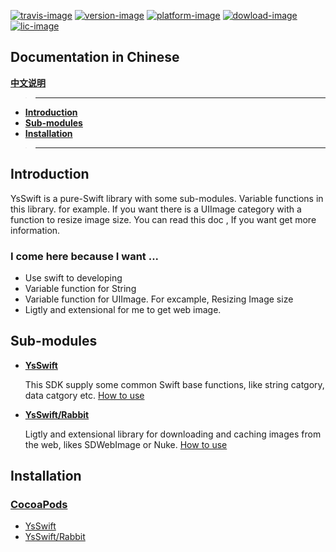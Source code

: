 [![travis-image]][travis-url]
[![version-image]][cocoaspod-url]
[![platform-image]][platform-image]
[![dowload-image]][cocoaspod-url]
[![lic-image]](LICENSE)


## Documentation in Chinese

**[中文说明](Documentation/zh_CN/readme_CN.md)**



>---
- **[Introduction](#introduction)**
- **[Sub-modules](#Sub-modules)**
- **[Installation](#Installation)**
  
>---
## Introduction
   YsSwift is a pure-Swift library with some sub-modules. Variable functions in this library. for example. If you want there is a  UIImage category with a function to resize image size.  You can  read this doc ,  If you want get more information.
### I come here because I want ...
- Use swift to developing
- Variable function for  String
- Variable function for  UIImage. For excample, Resizing Image size 
- Ligtly and extensional for me to get web image.

## Sub-modules
- **[YsSwift](Documentation/Animal.md)**

    This SDK supply some common Swift base functions, like string catgory, data catgory etc. [How to use](Documentation/Animal.md)
- **[YsSwift/Rabbit](Documentation/Rabbit.md)**

    Ligtly and extensional library for downloading and caching images from the web, likes SDWebImage or Nuke.  [How to use](Documentation/Rabbit.md)

## Installation

### [CocoaPods](https://guides.cocoapods.org/using/using-cocoapods.html)

* [YsSwift](Documentation/Animal.md)
* [YsSwift/Rabbit](Documentation/Rabbit.md)



[iOS-url]: https://developer.apple.com/library/content/navigation/#section=Platforms&topic=iOS

[travis-url]: https://travis-ci.org/gb-6k-house/YsSwift
[lic-image]: https://img.shields.io/dub/l/vibe-d.svg
[platform-image]: https://img.shields.io/badge/platform-iOS-orange.svg
[travis-image]: https://travis-ci.org/gb-6k-house/YsSwift.svg?branch=master
[version-image]: https://img.shields.io/cocoapods/v/YsSwift.svg?style=flat
[dowload-image]: https://img.shields.io/cocoapods/dt/YsSwift.svg
[cocoaspod-url]: https://cocoapods.org/pods/YsSwift